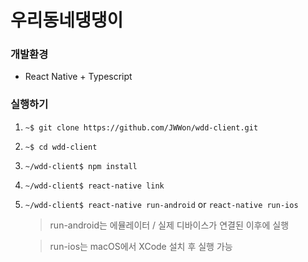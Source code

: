 # 우리동네댕댕이

### 개발환경

- React Native + Typescript

### 실행하기

1. `~$ git clone https://github.com/JWWon/wdd-client.git`
2. `~$ cd wdd-client`
3. `~/wdd-client$ npm install`
4. `~/wdd-client$ react-native link`
5. `~/wdd-client$ react-native run-android` or `react-native run-ios`

   > run-android는 에뮬레이터 / 실제 디바이스가 연결된 이후에 실행

   > run-ios는 macOS에서 XCode 설치 후 실행 가능
